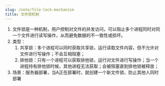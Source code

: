 ```yaml
---
slug: /note/file-lock-mechanism
title: 文件锁机制
---
```

1. 文件锁是一种机制，用户控制对文件的并发访问，可以阻止多个进程同时对同一个文件进行读写操作，从而避免数据的不一致性或损坏。
2. 类型：
	1. 共享锁：多个进程可以同时获取共享锁，运行读取文件内容，但不允许对文件进行写操作；不会互相阻塞；
	2. 排他锁：只有一个进程可以获取排他锁，运行对文件进行写操作；当一个进程持有排他锁时候，其他进程无法获取；会被阻塞直到排他锁被释放；
3. 场景：服务器部署，当A正在部署时，就创建一个新文件锁，防止其他人同时部署
